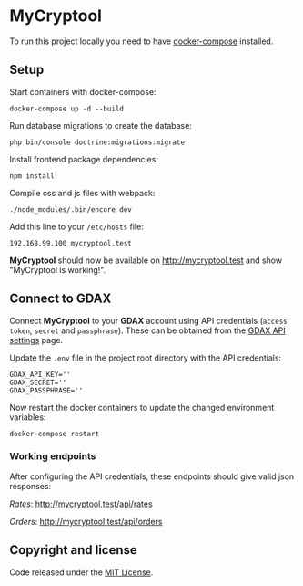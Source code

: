 # MyCryptool

To run this project locally you need to have [docker-compose](https://docs.docker.com/compose/install/) installed.

## Setup

Start containers with docker-compose:
```
docker-compose up -d --build
```

Run database migrations to create the database:
```
php bin/console doctrine:migrations:migrate
```

Install frontend package dependencies:
```
npm install
```

Compile css and js files with webpack:
```
./node_modules/.bin/encore dev
```

Add this line to your ``/etc/hosts`` file:
```
192.168.99.100 mycryptool.test
```

__MyCryptool__ should now be available on http://mycryptool.test and show "MyCryptool is working!".

## Connect to GDAX

Connect __MyCryptool__ to your __GDAX__ account using API credentials (``access token``, ``secret`` and ``passphrase``).
These can be obtained from the [GDAX API settings](https://www.gdax.com/settings/api) page.

Update the ``.env`` file in the project root directory with the API credentials:

```
GDAX_API_KEY=''
GDAX_SECRET=''
GDAX_PASSPHRASE=''
```

Now restart the docker containers to update the changed environment variables:

```
docker-compose restart
```

### Working endpoints

After configuring the API credentials, these endpoints should give valid json responses:

_Rates_: http://mycryptool.test/api/rates

_Orders_: http://mycryptool.test/api/orders


## Copyright and license

Code released under the [MIT License](https://github.com/kevindh89/mycryptool/blob/master/LICENSE).